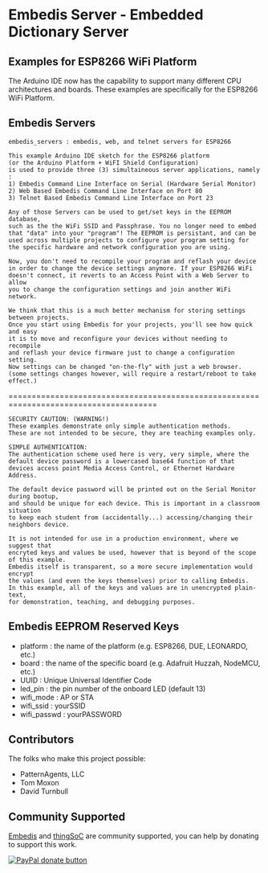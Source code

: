 # Embedis Server - Embedded Dictionary Server

## Examples for ESP8266 WiFi Platform

The Arduino IDE now has the capability to support many different CPU architectures and boards.
These examples are specifically for the ESP8266 WiFi Platform.

## Embedis Servers

    embedis_servers : embedis, web, and telnet servers for ESP8266
    
    This example Arduino IDE sketch for the ESP8266 platform
    (or the Arduino Platform + WiFI Shield Configuration) 
    is used to provide three (3) simultaineous server applications, namely :
    1) Embedis Command Line Interface on Serial (Hardware Serial Monitor)
    2) Web Based Embedis Command Line Interface on Port 80
    3) Telnet Based Embedis Command Line Interface on Port 23

    Any of those Servers can be used to get/set keys in the EEPROM database,
    such as the the WiFi SSID and Passphrase. You no longer need to embed 
    that "data" into your "program"! The EEPROM is persistant, and can be
    used across multiple projects to configure your program setting for
    the specific hardware and network configuration you are using. 
    
    Now, you don't need to recompile your program and reflash your device
    in order to change the device settings anymore. If your ESP8266 WiFi
    doesn't connect, it reverts to an Access Point with a Web Server to allow
    you to change the configuration settings and join another WiFi network.

    We think that this is a much better mechanism for storing settings between projects.
    Once you start using Embedis for your projects, you'll see how quick and easy
    it is to move and reconfigure your devices without needing to recompile 
    and reflash your device firmware just to change a configuration setting.
    Now settings can be changed "on-the-fly" with just a web browser.
    (some settings changes however, will require a restart/reboot to take effect.)

   ====================================================================================== 

    SECURITY CAUTION: (WARNING!)
    These examples demonstrate only simple authentication methods.
    These are not intended to be secure, they are teaching examples only.

    SIMPLE AUTHENTICATION:
    The authentication scheme used here is very, very simple, where the
    default device password is a lowercased base64 function of that 
    devices access point Media Access Control, or Ethernet Hardware Address.
    
    The default device password will be printed out on the Serial Monitor during bootup,
    and should be unique for each device. This is important in a classroom situation
    to keep each student from (accidentally...) accessing/changing their neighbors device.
    
    It is not intended for use in a production environment, where we suggest that 
    encryted keys and values be used, however that is beyond of the scope of this example.
    Embedis itself is transparent, so a more secure implementation would encrypt
    the values (and even the keys themselves) prior to calling Embedis. 
    In this example, all of the keys and values are in unencrypted plain-text, 
    for demonstration, teaching, and debugging purposes.
    
##  Embedis EEPROM Reserved Keys

 + platform    : the name of the platform (e.g. ESP8266, DUE, LEONARDO, etc.)
 + board       : the name of the specific board (e.g. Adafruit Huzzah, NodeMCU, etc.)
 + UUID        : Unique Universal Identifier Code
 + led_pin     : the pin number of the onboard LED (default 13)
 + wifi_mode   : AP or STA
 + wifi_ssid   : yourSSID
 + wifi_passwd : yourPASSWORD
 
 
## Contributors

The folks who make this project possible:

 * PatternAgents, LLC
 * Tom Moxon
 * David Turnbull

## Community Supported

[Embedis](https://github.com/thingSoC/embedis) and  [thingSoC](http://www.thingsoc.com) are community supported, you can help by donating to support this work.

<span class="badge-paypal"><a href="https://www.paypal.com/cgi-bin/webscr?cmd=_s-xclick&amp;hosted_button_id=5NPC24C7VQ89L" title="Donate to this project using Paypal"><img src="https://img.shields.io/badge/paypal-donate-yellow.svg" alt="PayPal donate button" /></a></span>

